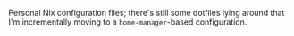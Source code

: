 Personal Nix configuration files; there's still some dotfiles lying around that
I'm incrementally moving to a `home-manager`-based configuration.
